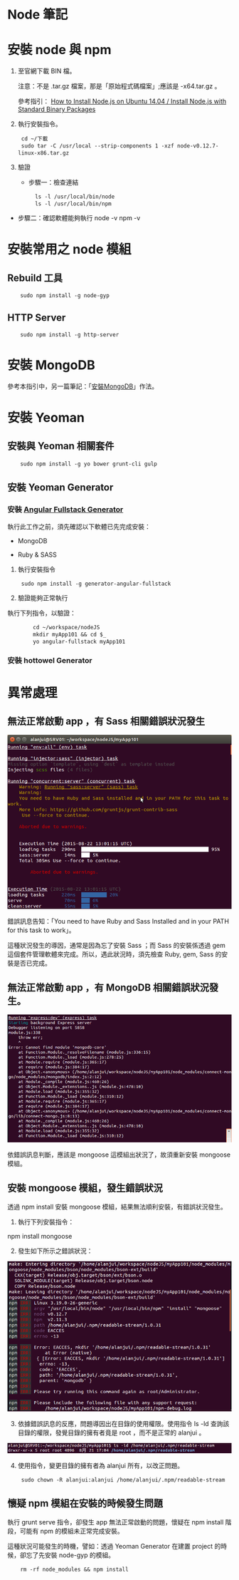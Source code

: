 Node 筆記
========

# 安裝 node 與 npm

1. 至官網下載 BIN 檔。

    注意：不是 .tar.gz 檔案，那是「原始程式碼檔案」;應該是 -x64.tar.gz 。

    參考指引： [How to Install Node.js on Ubuntu 14.04 / Install Node.js with Standard Binary Packages ](http://www.hostingadvice.com/how-to/install-nodejs-ubuntu-14-04/)

2. 執行安裝指令。

		cd ~/下載
		sudo tar -C /usr/local --strip-components 1 -xzf node-v0.12.7-linux-x86.tar.gz

3. 驗證

	* 步驟一：檢查連結

			ls -l /usr/local/bin/node
			ls -l /usr/local/bin/npm

  * 步驟二：確認軟體能夠執行
			node -v
			npm -v

# 安裝常用之 node 模組

## Rebuild 工具

		sudo npm install -g node-gyp

## HTTP Server

		sudo npm install -g http-server

# 安裝 MongoDB

參考本指引中，另一篇筆記：「[安裝MongoDB](../MongoDB/安裝MongoDB.md)」作法。

# 安裝 Yeoman

## 安裝與 Yeoman 相關套件

		sudo npm install -g yo bower grunt-cli gulp

## 安裝 Yeoman Generator

### 安裝 [Angular Fullstack Generator](https://github.com/DaftMonk/generator-angular-fullstack)

執行此工作之前，須先確認以下軟體已先完成安裝：

 * MongoDB

 * Ruby & SASS

1. 執行安裝指令

		sudo npm install -g generator-angular-fullstack

2. 驗證能夠正常執行

  執行下列指令，以驗證：

			cd ~/workspace/nodeJS
			mkdir myApp101 && cd $_
			yo angular-fullstack myApp101

### 安裝 hottowel Generator


# 異常處理

## 無法正常啟動 app ，有 Sass 相關錯誤狀況發生

![](../_imgs/grunt-serve-sass.png)

錯誤訊息告知：「You need to have Ruby and Sass Installed and in your PATH for this task to work」。

這種狀況發生的導因，通常是因為忘了安裝 Sass ；而 Sass 的安裝係透過 gem 這個套件管理軟體來完成。所以，遇此狀況時，須先檢查 Ruby, gem, Sass 的安裝是否已完成。

## 無法正常啟動 app ，有 MongoDB 相關錯誤狀況發生。

![](../_imgs/grunt-serve-mongodb-core-err.png)

依錯誤訊息判斷，應該是 mongoose 這模組出狀況了，故須重新安裝 mongoose 模組。

## 安裝 mongoose 模組，發生錯誤狀況

透過 npm install 安裝 mongoose 模組，結果無法順利安裝，有錯誤狀況發生。

1. 執行下列安裝指令：

  npm install mongoose

2. 發生如下所示之錯誤狀況：

  ![](../_imgs/npm-install-mongoose-err.png)

3. 依據錯誤訊息的反應，問題導因出在目錄的使用權限。使用指令 ls -ld 查詢該目錄的權限，發覺目錄的擁有者竟是 root ，而不是正常的 alanjui 。

  ![](../_imgs/npm_module_readable-stream.png)

4. 使用指令，變更目錄的擁有者為 alanjui 所有，以改正問題。

        sudo chown -R alanjui:alanjui /home/alanjui/.npm/readable-stream

## 懷疑 npm 模組在安裝的時候發生問題

執行 grunt serve 指令，卻發生 app 無法正常啟動的問題，懷疑在 npm install 階段，可能有 npm 的模組未正常完成安裝。

這種狀況可能發生的時機，譬如：透過 Yeoman Generator 在建置 project 的時候，卻忘了先安裝 node-gyp 的模組。

		rm -rf node_modules && npm install
